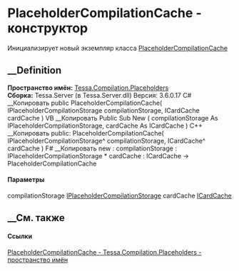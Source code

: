 # PlaceholderCompilationCache - конструктор
Инициализирует новый экземпляр класса
[PlaceholderCompilationCache](T_Tessa_Compilation_Placeholders_PlaceholderCompilationCache.htm)
##  __Definition
 **Пространство имён:**
[Tessa.Compilation.Placeholders](N_Tessa_Compilation_Placeholders.htm)  
 **Сборка:** Tessa.Server (в Tessa.Server.dll) Версия: 3.6.0.17
C# __Копировать
     public PlaceholderCompilationCache(
    	IPlaceholderCompilationStorage compilationStorage,
    	ICardCache cardCache
    )
VB __Копировать
     Public Sub New ( 
    	compilationStorage As IPlaceholderCompilationStorage,
    	cardCache As ICardCache
    )
C++ __Копировать
     public:
    PlaceholderCompilationCache(
    	IPlaceholderCompilationStorage^ compilationStorage, 
    	ICardCache^ cardCache
    )
F# __Копировать
     new : 
            compilationStorage : IPlaceholderCompilationStorage * 
            cardCache : ICardCache -> PlaceholderCompilationCache
#### Параметры
compilationStorage
[IPlaceholderCompilationStorage](T_Tessa_Platform_Placeholders_Compilation_IPlaceholderCompilationStorage.htm)
cardCache [ICardCache](T_Tessa_Cards_Caching_ICardCache.htm)
## __См. также
#### Ссылки
[PlaceholderCompilationCache -
](T_Tessa_Compilation_Placeholders_PlaceholderCompilationCache.htm)
[Tessa.Compilation.Placeholders - пространство
имён](N_Tessa_Compilation_Placeholders.htm)
